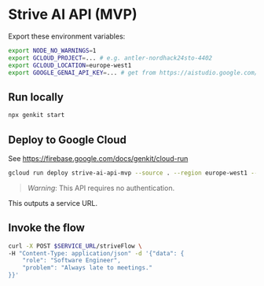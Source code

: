 # Strive AI API (MVP)

Export these environment variables:

```bash
export NODE_NO_WARNINGS=1
export GCLOUD_PROJECT=... # e.g. antler-nordhack24sto-4402
export GCLOUD_LOCATION=europe-west1
export GOOGLE_GENAI_API_KEY=... # get from https://aistudio.google.com/app/apikey
```

## Run locally

```bash
npx genkit start
```

## Deploy to Google Cloud

See <https://firebase.google.com/docs/genkit/cloud-run>

```bash
gcloud run deploy strive-ai-api-mvp --source . --region europe-west1 --allow-unauthenticated
```

> _Warning_: This API requires no authentication.

This outputs a service URL.

## Invoke the flow

```bash
curl -X POST $SERVICE_URL/striveFlow \
-H "Content-Type: application/json" -d '{"data": {
    "role": "Software Engineer",
    "problem": "Always late to meetings."
}}'
```
